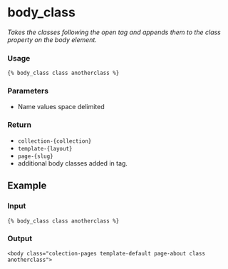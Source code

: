 # body_class

*Takes the classes following the open tag and appends them to the class property on the body element.*

### **Usage**

    {% body_class class anotherclass %}

### Parameters

- Name values space delimited

### Return

- `collection-{collection}`
- `template-{layout}`
- `page-{slug}`
- additional body classes added in tag.

## **Example**


### Input

    {% body_class class anotherclass %}

### **Output**

    <body class="colection-pages template-default page-about class anotherclass">
